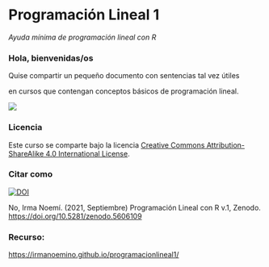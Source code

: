 # Programación Lineal 1
*Ayuda mínima de programación lineal con R*
### Hola, bienvenidas/os
Quise compartir un pequeño documento con sentencias tal vez útiles 

en cursos que contengan conceptos básicos de programación lineal.



![ ](https://c.tenor.com/lpfGANy32AcAAAAC/kermit-kermit-the-frog.gif)

### Licencia

Este curso se comparte bajo la licencia [Creative Commons Attribution-ShareAlike 4.0 International License](https://creativecommons.org/licenses/by-sa/4.0/deed.es_ES).

### Citar como

[![DOI](https://zenodo.org/badge/419512972.svg)](https://zenodo.org/badge/latestdoi/419512972)

No, Irma Noemí. (2021, Septiembre) Programación Lineal con R v.1, Zenodo. https://doi.org/10.5281/zenodo.5606109

### Recurso: 
https://irmanoemino.github.io/programacionlineal1/

